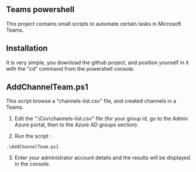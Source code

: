 



## Teams powershell

This project contains small scripts to automate certain tasks in Microsoft Teams.


## Installation

It is very simple, you download the github project, and position yourself in it with the "cd" command from the powershell console.


## AddChannelTeam.ps1

This script browse a "channels-list.csv" file, and created channels in a Teams.

1) Edit the ".\Csv\channels-list.csv" file (for your group id, go to the Admin Azure portal, then to the Azure AD groups section).

2) Run the script :

```
.\AddChannelTeam.ps1
```

3) Enter your administrator account details and the results will be displayed in the console.
